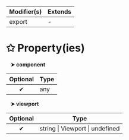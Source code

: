 | Modifier(s)                            | Extends                                    |
|----------------------------------------|--------------------------------------------|
| export | - |

# &#10025; Property(ies)

&nbsp;&nbsp; **&#10148; component**

| Optional                           | Type                         |
|:----------------------------------:|------------------------------|
| ✔ | any |

&nbsp;&nbsp; **&#10148; viewport**

| Optional                           | Type                         |
|:----------------------------------:|------------------------------|
| ✔ | string &#124; Viewport &#124; undefined |